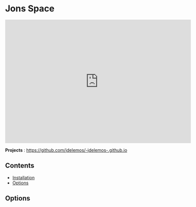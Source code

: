 # **Jons Space**


 <iframe src="https://i.pinimg.com/736x/f8/c3/fa/f8c3fa581276e712edbc2515ede222bb--custom-consoles-videogames.jpg" style="border:0px #ffffff solid;" name="myiFrame" scrolling="yes" frameborder="1" marginheight="0px" marginwidth="0px" height="400px" width="600px" allowfullscreen></iframe>

**Projects** : https://github.com/jdelemos/-jdelemos-.github.io
## Contents

- [Installation](#installation)
- [Options](#options)


## Options


